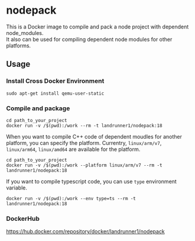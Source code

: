 # nodepack
This is a Docker image to compile and pack a node project with dependent node_modules.  
It also can be used for compiling dependent node modules for other platforms.

## Usage
### Install Cross Docker Environment
```
sudo apt-get install qemu-user-static
```

### Compile and package
```
cd path_to_your_project
docker run -v /$(pwd):/work --rm -t landrunner1/nodepack:18
```

When you want to compile C++ code of dependent moudles for another platform, you can specify the platform.
Currentry, ```linux/arm/v7```, ```linux/arm64```, ```linux/amd64``` are available for the platform.
```
cd path_to_your_project
docker run -v /$(pwd):/work --platform linux/arm/v7 --rm -t landrunner1/nodepack:18
```

If you want to compile typescript code, you can use ```type``` environment variable.
```
docker run -v /$(pwd):/work --env type=ts --rm -t landrunner1/nodepack:18
```

### DockerHub
https://hub.docker.com/repository/docker/landrunner1/nodepack

